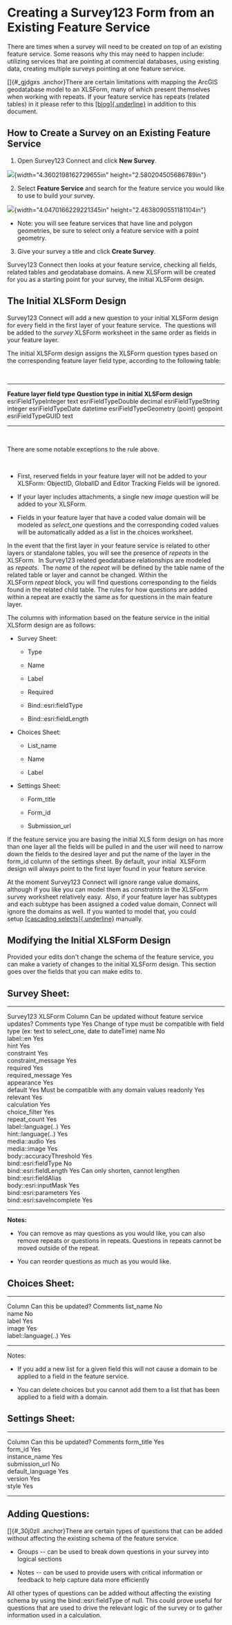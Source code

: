 Creating a Survey123 Form from an Existing Feature Service
==========================================================

There are times when a survey will need to be created on top of an
existing feature service. Some reasons why this may need to happen
include: utilizing services that are pointing at commercial databases,
using existing data, creating multiple surveys pointing at one feature
service.

[]{#_gjdgxs .anchor}There are certain limitations with mapping the
ArcGIS geodatabase model to an XLSForm, many of which present themselves
when working with repeats. If your feature service has repeats (related
tables) in it please refer to this
[[blog]{.underline}](https://geonet.esri.com/groups/survey123/blog/2017/09/25/working-with-existing-feature-services-in-survey123-for-arcgis)
in addition to this document.

How to Create a Survey on an Existing Feature Service
-----------------------------------------------------

1.  Open Survey123 Connect and click **New Survey**.

![](Creating_a_Survey123_Form_from_an_Existing_Feature_Service/media/image1.png){width="4.3602198162729655in"
height="2.580204505686789in"}

2.  Select **Feature Service** and search for the feature service you
    would like to use to build your survey.

![](Creating_a_Survey123_Form_from_an_Existing_Feature_Service/media/image2.png){width="4.0470166229221345in"
height="2.4638090551181104in"}

-   Note: you will see feature services that have line and polygon
    geometries, be sure to select only a feature service with a point
    geometry.

3.  Give your survey a title and click **Create Survey**.

Survey123 Connect then looks at your feature service, checking all
fields, related tables and geodatabase domains. A new XLSForm will be
created for you as a starting point for your survey, the initial XLSForm
design.

The Initial XLSForm Design
--------------------------

Survey123 Connect will add a new question to your initial XLSForm design
for every field in the first layer of your feature service.  The
questions will be added to the *survey* XLSForm worksheet in the
same order as fields in your feature layer.

The initial XLSForm design assigns the XLSForm question types based on
the corresponding feature layer field type, according to the following
table:

 

  ------------------------------- ---------------------------------------------
  **Feature layer field type**    **Question type in initial XLSForm design**
  esriFieldTypeInteger            text
  esriFieldTypeDouble             decimal
  esriFieldTypeString             integer
  esriFieldTypeDate               datetime
  esriFieldTypeGeometry (point)   geopoint
  esriFieldTypeGUID               text
  ------------------------------- ---------------------------------------------

 

There are some notable exceptions to the rule above.

 

-   First, reserved fields in your feature layer will not be added to
    your XLSForm: ObjectID, GlobalID and Editor Tracking Fields will be
    ignored.

-   If your layer includes attachments, a single new *image* question
    will be added to your XLSForm.

-   Fields in your feature layer that have a coded value domain will be
    modeled as *select\_one* questions and the corresponding coded
    values will be automatically added as a list in the choices
    worksheet.

In the event that the first layer in your feature service is related to
other layers or standalone tables, you will see the presence
of *repeats* in the XLSForm.  In Survey123 related geodatabase
relationships are modeled as *repeats*.  The *name* of the *repeat* will
be defined by the table name of the related table or layer and cannot be
changed. Within the XLSForm *repeat* block, you will find questions
corresponding to the fields found in the related child table. The rules
for how questions are added within a repeat are exactly the same as for
questions in the main feature layer.

The columns with information based on the feature service in the initial
XLSform design are as follows:

-   Survey Sheet:

    -   Type

    -   Name

    -   Label

    -   Required

    -   Bind::esri:fieldType

    -   Bind::esri:fieldLength

-   Choices Sheet:

    -   List\_name

    -   Name

    -   Label

-   Settings Sheet:

    -   Form\_title

    -   Form\_id

    -   Submission\_url

If the feature service you are basing the initial XLS form design on has
more than one layer all the fields will be pulled in and the user will
need to narrow down the fields to the desired layer and put the name of
the layer in the form\_id column of the settings sheet. By default, your
initial  XLSForm design will always point to the first layer found in
your feature service.

At the moment Survey123 Connect will ignore range value domains,
although if you like you can model them as *constraints* in the XLSForm
survey worksheet relatively easy.  Also, if your feature layer has
subtypes and each subtype has been assigned a coded value domain,
Connect will ignore the domains as well. If you wanted to model that,
you could setup [[cascading
selects]{.underline}](https://geonet.esri.com/external-link.jspa?url=http%3A%2F%2Fdoc.arcgis.com%2Fen%2Fsurvey123%2Fdesktop%2Fcreate-surveys%2Fxlsformcascadingselects.htm) manually.

Modifying the Initial XLSForm Design
------------------------------------

Provided your edits don\'t change the schema of the feature service, you
can make a variety of changes to the initial XLSForm design. This
section goes over the fields that you can make edits to.

Survey Sheet:
-------------

  --------------------------- ------------------------------------------------- -----------------------------------------------------------------------------------------------
  Survey123 XLSForm Column    Can be updated without feature service updates?   Comments
  type                        Yes                                               Change of type must be compatible with field type (ex: text to select\_one, date to dateTime)
  name                        No                                                
  label::en                   Yes                                               
  hint                        Yes                                               
  constraint                  Yes                                               
  constraint\_message         Yes                                               
  required                    Yes                                               
  required\_message           Yes                                               
  appearance                  Yes                                               
  default                     Yes                                               Must be compatible with any domain values
  readonly                    Yes                                               
  relevant                    Yes                                               
  calculation                 Yes                                               
  choice\_filter              Yes                                               
  repeat\_count               Yes                                               
  label::language(..)         Yes                                               
  hint::language(..)          Yes                                               
  media::audio                Yes                                               
  media::image                Yes                                               
  body::accuracyThreshold     Yes                                               
  bind::esri:fieldType        No                                                
  bind::esri:fieldLength      Yes                                               Can only shorten, cannot lengthen
  bind::esri:fieldAlias                                                         
  body::esri:inputMask        Yes                                               
  bind::esri:parameters       Yes                                               
  bind::esri:saveIncomplete   Yes                                               
  --------------------------- ------------------------------------------------- -----------------------------------------------------------------------------------------------

**Notes:**

-   You can remove as may questions as you would like, you can also
    remove repeats or questions in repeats. Questions in repeats cannot
    be moved outside of the repeat.

-   You can reorder questions as much as you would like.

Choices Sheet:
--------------

  --------------------- ---------------------- ----------
  Column                Can this be updated?   Comments
  list\_name            No                     
  name                  No                     
  label                 Yes                    
  image                 Yes                    
  label::language(..)   Yes                    
  --------------------- ---------------------- ----------

Notes:

-   If you add a new list for a given field this will not cause a domain
    to be applied to a field in the feature service.

-   You can delete choices but you cannot add them to a list that has
    been applied to a field with a domain.

Settings Sheet:
---------------

  ------------------- ---------------------- ----------
  Column              Can this be updated?   Comments
  form\_title         Yes                    
  form\_id            Yes                    
  instance\_name      Yes                    
  submission\_url     No                     
  default\_language   Yes                    
  version             Yes                    
  style               Yes                    
  ------------------- ---------------------- ----------

Adding Questions:
-----------------

[]{#_30j0zll .anchor}There are certain types of questions that can be
added without affecting the existing schema of the feature service.

-   Groups -- can be used to break down questions in your survey into
    logical sections

-   Notes -- can be used to provide users with critical information or
    feedback to help capture data more efficiently

All other types of questions can be added without affecting the existing
schema by using the bind::esri:fieldType of null. This could prove
useful for questions that are used to drive the relevant logic of the
survey or to gather information used in a calculation.

